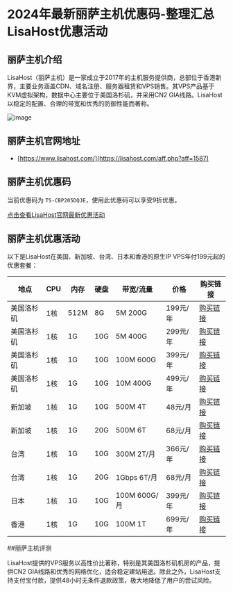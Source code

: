 # 2024年最新丽萨主机优惠码-整理汇总LisaHost优惠活动

## 丽萨主机介绍

LisaHost（丽萨主机）是一家成立于2017年的主机服务提供商，总部位于香港新界，主要业务涵盖CDN、域名注册、服务器租赁和VPS销售。其VPS产品基于KVM虚拟架构，数据中心主要位于美国洛杉矶，并采用CN2 GIA线路。LisaHost以稳定的配置、合理的带宽和优秀的防御性能而著称。

![image](https://github.com/entelaprifti13256/LisaHost/assets/167663427/52369df4-95ee-4edc-b70a-ad97670b4382)

## 丽萨主机官网地址

- [https://www.lisahost.com/](https://lisahost.com/aff.php?aff=1587)

## 丽萨主机优惠码

当前优惠码为 `TS-CBP205DQJE`，使用此优惠码可以享受9折优惠。

[点击查看LisaHost官网最新优惠活动](https://lisahost.com/aff.php?aff=1587)

## 丽萨主机优惠活动

以下是LisaHost在美国、新加坡、台湾、日本和香港的原生IP VPS年付199元起的优惠套餐：

| 地点        | CPU  | 内存  | 硬盘   | 带宽/流量             | 价格      | 购买链接                                           |
|-----------|------|------|------|---------------------|-----------|--------------------------------------------------|
| 美国洛杉矶    | 1核   | 512M | 8G    | 5M 200G             | 199元/年   | [购买链接](https://lisahost.com/aff.php?aff=1587&pid=13) |
| 美国洛杉矶    | 1核   | 1G   | 10G   | 5M 400G             | 299元/年   | [购买链接](https://lisahost.com/aff.php?aff=1587&pid=66) |
| 美国洛杉矶    | 1核   | 1G   | 10G   | 100M 600G           | 399元/年   | [购买链接](https://lisahost.com/aff.php?aff=1587&pid=52) |
| 美国洛杉矶    | 1核   | 1G   | 10G   | 10M 400G            | 499元/年   | [购买链接](https://lisahost.com/aff.php?aff=1587&pid=61) |
| 新加坡       | 1核   | 1G   | 10G   | 500M 4T             | 48元/月    | [购买链接](https://lisahost.com/aff.php?aff=1587&pid=69) |
| 新加坡       | 1核   | 1G   | 20G   | 500M 6T             | 68元/月    | [购买链接](https://lisahost.com/aff.php?aff=1587&pid=70) |
| 台湾        | 1核   | 1G   | 10G   | 300M 2T/月          | 366元/年   | [购买链接](https://lisahost.com/aff.php?aff=1587&pid=82) |
| 台湾        | 1核   | 1G   | 20G   | 1Gbps 6T/月         | 68元/月    | [购买链接](https://lisahost.com/aff.php?aff=1587&gid=36) |
| 日本        | 1核   | 1G   | 10G   | 100M 600G/月        | 399元/年   | [购买链接](https://lisahost.com/aff.php?aff=1587&pid=96) |
| 香港        | 1核   | 1G   | 10G   | 100M 1T             | 699元/年   | [购买链接](https://lisahost.com/aff.php?aff=1587&pid=97) |

##丽萨主机评测

LisaHost提供的VPS服务以高性价比著称，特别是其美国洛杉矶机房的产品，提供CN2 GIA线路和优秀的网络优化，适合稳定建站用途。除此之外，LisaHost支持支付宝付款，提供48小时无条件退款政策，极大地降低了用户的尝试风险。
